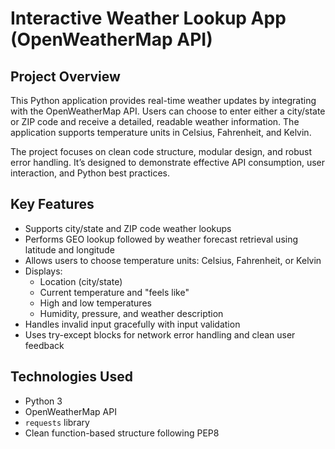 # Interactive Weather Lookup App (OpenWeatherMap API)

## Project Overview

This Python application provides real-time weather updates by integrating with the OpenWeatherMap API. Users can choose to enter either a city/state or ZIP code and receive a detailed, readable weather information. The application supports temperature units in Celsius, Fahrenheit, and Kelvin.

The project focuses on clean code structure, modular design, and robust error handling. It’s designed to demonstrate effective API consumption, user interaction, and Python best practices.

## Key Features

- Supports city/state and ZIP code weather lookups
- Performs GEO lookup followed by weather forecast retrieval using latitude and longitude
- Allows users to choose temperature units: Celsius, Fahrenheit, or Kelvin
- Displays:
  - Location (city/state)
  - Current temperature and "feels like"
  - High and low temperatures
  - Humidity, pressure, and weather description
- Handles invalid input gracefully with input validation
- Uses try-except blocks for network error handling and clean user feedback

## Technologies Used

- Python 3
- OpenWeatherMap API
- `requests` library
- Clean function-based structure following PEP8

